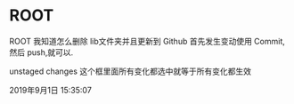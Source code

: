 # ROOT
ROOT
 我知道怎么删除 lib文件夹并且更新到 Github
 首先发生变动使用 Commit,然后 push,就可以.
 
 unstaged changes 这个框里面所有变化都选中就等于所有变化都生效

 2019年9月1日 15:35:07